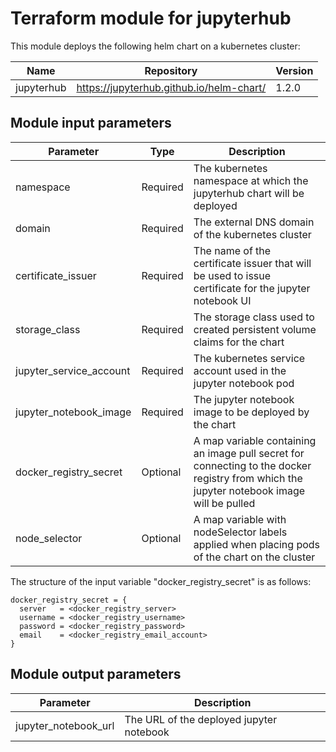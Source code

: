 # Terraform module for jupyterhub

This module deploys the following helm chart on a kubernetes cluster:

| Name       | Repository                               | Version |
| ---------- | ---------------------------------------- | ------- |
| jupyterhub | https://jupyterhub.github.io/helm-chart/ | 1.2.0   |

## Module input parameters

| Parameter               | Type     | Description                                                                                                                               |
| ----------------------- | -------- | ----------------------------------------------------------------------------------------------------------------------------------------- |
| namespace               | Required | The kubernetes namespace at which the jupyterhub chart will be deployed                                                                   |
| domain                  | Required | The external DNS domain of the kubernetes cluster                                                                                         |
| certificate_issuer      | Required | The name of the certificate issuer that will be used to issue certificate for the jupyter notebook UI                                     |
| storage_class           | Required | The storage class used to created persistent volume claims for the chart                                                                  |
| jupyter_service_account | Required | The kubernetes service account used in the jupyter notebook pod                                                                           |
| jupyter_notebook_image  | Required | The jupyter notebook image to be deployed by the chart                                                                                    |
| docker_registry_secret  | Optional | A map variable containing an image pull secret for connecting to the docker registry from which the jupyter notebook image will be pulled |
| node_selector           | Optional | A map variable with nodeSelector labels applied when placing pods of the chart on the cluster                                             |

The structure of the input variable "docker_registry_secret" is as follows:

```
docker_registry_secret = {
  server   = <docker_registry_server>
  username = <docker_registry_username>
  password = <docker_registry_password>
  email    = <docker_registry_email_account>
}
```

## Module output parameters

| Parameter            | Description                              |
| -------------------- | ---------------------------------------- |
| jupyter_notebook_url | The URL of the deployed jupyter notebook |
